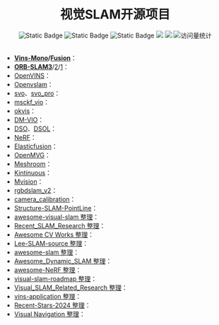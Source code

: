<div align="center">
<h1>视觉SLAM开源项目</h1>
</div>



<div align="center">
    <img alt="Static Badge" src="https://img.shields.io/badge/QQ-1482275402-red">
    <img alt="Static Badge" src="https://img.shields.io/badge/%E5%BE%AE%E4%BF%A1-lizhengxiao99-green">
    <img alt="Static Badge" src="https://img.shields.io/badge/Email-dauger%40126.com-brown">
    <a href="https://blog.csdn.net/daoge2666/"><img src="https://img.shields.io/badge/CSDN-论坛-c32136" /></a>
    <a href="https://www.zhihu.com/people/dao-ge-92-60/"><img src="https://img.shields.io/badge/Zhihu-知乎-blue" /></a>
    <img src="https://komarev.com/ghpvc/?username=LiZhengXiao99&label=Views&color=0e75b6&style=flat" alt="访问量统计" />
</div>

<br/>

* **[Vins-Mono](https://github.com/HKUST-Aerial-Robotics/VINS-Mono)/[Fusion](https://github.com/HKUST-Aerial-Robotics/VINS-Fusion)**：
* **[ORB-SLAM3](https://github.com/UZ-SLAMLab/ORB_SLAM3)**/[2](https://github.com/raulmur/ORB_SLAM2)/[1](https://github.com/raulmur/ORB_SLAM)：
* [OpenVINS](https://github.com/rpng/open_vins)：
* [Openvslam](https://github.com/xdspacelab/openvslam)：
* [svo](https://github.com/uzh-rpg/rpg_svo)、[svo_pro](https://github.com/uzh-rpg/rpg_svo_pro_open)：
* [msckf_vio](https://github.com/KumarRobotics/msckf_vio)：
* [okvis](https://github.com/ethz-asl/okvis)：
* [DM-VIO](https://github.com/lukasvst/dm-vio)：
* [DSO](https://github.com/JakobEngel/dso)、[DSOL](https://github.com/versatran01/dsol)：
* [NeRF](https://github.com/bmild/nerf)：
* [Elasticfusion](https://github.com/mp3guy/ElasticFusion)：
* [OpenMVG](https://github.com/openMVG/openMVG)：
* [Meshroom](https://github.com/alicevision/Meshroom)：
* [Kintinuous](https://github.com/mp3guy/Kintinuous)：
* [Mvision](https://github.com/Ewenwan/MVision)：
* [rgbdslam_v2](https://github.com/felixendres/rgbdslam_v2)：
* [camera_calibration](https://github.com/puzzlepaint/camera_calibration)：
* [Structure-SLAM-PointLine](https://github.com/yanyan-li/Structure-SLAM-PointLine)：
* [awesome-visual-slam 整理](https://github.com/tzutalin/awesome-visual-slam)：
* [Recent_SLAM_Research 整理](https://github.com/YiChenCityU/Recent_SLAM_Research)：
* [Awesome CV Works 整理](https://vincentqin.tech/posts/awesome-works/)：
* [Lee-SLAM-source 整理](https://github.com/AlbertSlam/Lee-SLAM-source)：
* [awesome-slam 整理](https://github.com/kanster/awesome-slam)：
* [Awesome_Dynamic_SLAM 整理](https://github.com/zhuhu00/Awesome_Dynamic_SLAM)：
* [awesome-NeRF 整理](https://github.com/awesome-NeRF/awesome-NeRF)：
* [visual-slam-roadmap 整理](https://github.com/changh95/visual-slam-roadmap)：
* [Visual_SLAM_Related_Research 整理](https://github.com/wuxiaolang/Visual_SLAM_Related_Research)：
* [vins-application 整理](https://github.com/engcang/vins-application)：
* [Recent-Stars-2024 整理](https://github.com/Vincentqyw/Recent-Stars-2024)：
* [Visual Navigation 整理](https://paperswithcode.com/task/visual-navigation)：